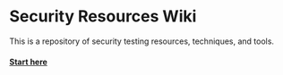 # Security Resources Wiki

This is a repository of security testing resources, techniques, and tools.

#### [Start here](https://github.com/mccabe615/security-resources/wiki)
